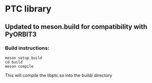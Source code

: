 # PTC library
## Updated to meson.build for compatibility with PyORBIT3
### Build instructions:

```console
meson setup build
cd build
meson compile
```

This will compile the libptc.so into the build/ directory
